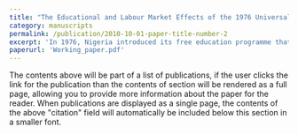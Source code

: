 ```yaml
---
title: "The Educational and Labour Market Effects of the 1976 Universal Primary Education Programme in Nigeria"
category: manuscripts
permalink: /publication/2010-10-01-paper-title-number-2
excerpt: 'In 1976, Nigeria introduced its free education programme that abolished fees in all public primary schools. Using data collected 33 years after the scheme’s introduction, I estimate its impacts on educational attainment, learning, and employability. I find the programme increased men’s educational attainment by one year but had no measurable effect on their learning; it also increased the probability of a woman completing  primary school by 36.8 percent. I find no evidence that the programme improved employability. If anything, It seems to have reduced male participation in agriculture, but I find no evidence of increased participation in skilled jobs.'
paperurl: 'Working_paper.pdf'
---
```


The contents above will be part of a list of publications, if the user clicks the link for the publication than the contents of section will be rendered as a full page, allowing you to provide more information about the paper for the reader. When publications are displayed as a single page, the contents of the above "citation" field will automatically be included below this section in a smaller font.
